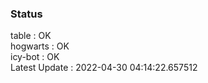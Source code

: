 ### Status


table : OK  
hogwarts : OK  
icy-bot : OK  
Latest Update : 2022-04-30 04:14:22.657512
